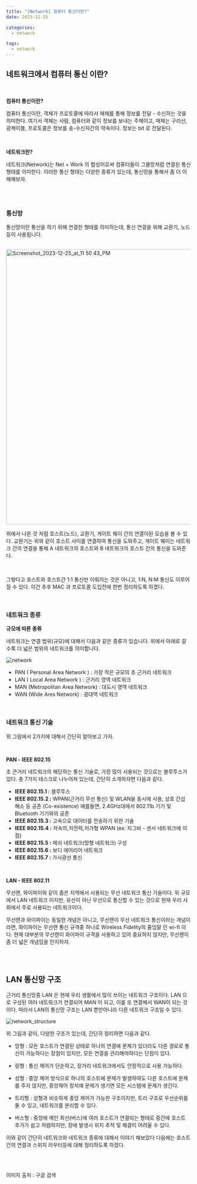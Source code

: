 ```yaml
---
title: "[Network] 컴퓨터 통신이란?"
date: 2023-12-25

categories:
  - network

tags:
  - network
---
```


## 네트워크에서 컴퓨터 통신 이란?

<br>

**컴퓨터 통신이란?**

컴퓨터 통신이란, 객체가 프로토콜에 따라서 매체를 통해 정보를 전달 - 수신하는 것을 의미한다. 여기서 객체는 사람, 컴퓨터와 같이 정보를 보내는 주체이고, 매체는 구리선, 광케이블, 프로토콜은 정보를 송-수신자간의 약속이다. 정보는 bit 로 전달된다.

<br>


**네트워크란?**

네트워크(Network)는 Net + Work 의 합성어로써 컴퓨터들이 그물망처럼 연결된 통신 형태를 의미한다. 이러한 통신 형태는 다양한 종류가 있는데, 통신망을 통해서 좀 더 이해해보자.


<br>
<br>

### 통신망

통신망이란 통신을 하기 위해 연결한 형태를 의미하는데, 통신 연결을 위해 교환기, 노드 등이 사용됩니다. 

<br>

<img width="751" alt="Screenshot_2023-12-25_at_11 50 43_PM" src="https://github.com/rha6780/rha6780.github.io/assets/47859845/16d8e944-68cc-4fd8-a0a7-6496d59ba1c2">

<br>

위에서 나온 것 처럼 호스트(노드), 교환기, 게이트 웨이 간의 연결이된 모습을 볼 수 있다. 교환기는 위와 같이 호스트 사이를 연결하여 통신을 도와주고, 게이트 웨이는 네트워크 간의 연결을 통해 A 네트워크의 호스트와 B 네트워크의 호스트 간의 통신을 도와준다.

<br>

그렇다고 호스트와 호스트간 1:1 통신만 이뤄지는 것은 아니고, 1:N, N:M 통신도 이루어질 수 있다. 이건 추후 MAC 과 프로토콜 도입전에 한번 정리하도록 하겠다.

<br>

### **네트워크 종류**


**규모에 따른 종류**

네트워크는 연결 범위(규모)에 대해서 다음과 같은 종류가 있습니다. 위에서 아래로 갈수록 더 넓은 범위의 네트워크를 의미합니다.

![network](https://github.com/rha6780/rha6780.github.io/assets/47859845/b8b20af6-20aa-42aa-9201-d033c6ee2a17)

- PAN ( Personal Area Network ) : 가장 작은 규모의 초 근거리 네트워크
- LAN ( Local Area Network ) : 근거리 영역 네트워크
- MAN (Metropolitan Area Network) : 대도시 영역 네트워크
- WAN (Wide Ares Network) : 광대역 네트워크

<br>

### 네트워크 통신 기술

위 그림에서 2가지에 대해서 간단히 알아보고 가자.

<br>

**PAN -** **IEEE 802.15**

초 큰거리 네트워크의 해당하는 통신 기술로, 가장 많이 사용되는 것으로는 블루투스가 있다. 총 7가지 테스크로 나누어져 있는데, 간단히 소개하자면 다음과 같다.

- **IEEE 802.15.1 :** 블루투스
- **IEEE 802.15.2 :** WPAN(근거리 무선 통신) 및 WLAN을 동시에 사용, 상호 간섭 해소 등 공존 (Co-existence) 예를들면, 2.4GHz대에서 802.11b 기기 및 Bluetooth 기기와의 공존
- **IEEE 802.15.3 :** 고속으로 데이터를 전송하기 위한 기술
- **IEEE 802.15.4 :** 저속의,저전력,저가형 WPAN (ex: 지그비 - 센서 네트워크에 이점)
- **IEEE 802.15.5 :** 메쉬 네트워크(망형 네트워크) 구성
- **IEEE 802.15.6 :** 보디 에어리어 네트워크
- **IEEE 802.15.7 :** 가시광선 통신


<br>

**LAN - IEEE 802.11**

무선랜, 와이파이와 같이 좁은 지역에서 사용되는 무선 네트워크 통신 기술이다. 위 규모에서 LAN 네트워크 이지만, 유선이 아닌 무선으로 통신할 수 있는 것으로 현재 우리 사회에서 주로 사용되는 네트워크이다.

무선랜과 와이파이는 동일한 개념은 아니고, 무선랜이 무선 네트워크 통신이라는 개념이라면, 와이파이는 무선랜 통신 규격중 하나로 Wireless Fidelity의 줄임말 인 wi-fi 이다. 현재 대부분의 무선랜이 와이파이 규격을 사용하고 있어 중요하지 않지만, 무선랜이 좀 더 넓은 개념임을 인지하자.


<br>
<br>

## LAN 통신망 구조

근거리 통신망중 LAN 은 현재 우리 생활에서 많이 쓰이는 네트워크 구조이다. LAN 으로 구성된 여러 네트워크가 연결되어 MAN 이 되고, 이를 또 연결해서 WAN이 되는 것이다. 따라서 LAN의 통신망 구조는 LAN 뿐만아니라 다른 네트워크 구조일 수 있다.

![network_structure](https://github.com/rha6780/rha6780.github.io/assets/47859845/dbf7db76-8f27-43f1-9b22-b074752ff6b0)

위 그림과 같이, 다양한 구조가 있는데, 간단히 정리하면 다음과 같다.

- 망형 : 모든 호스트가 연결된 상태로 하나의 연결에 문제가 있더라도 다른 경로로 통신이 가능하다는 장점이 있지만, 모든 연결을 관리해야하다는 단점이 있다.

- 링형 : 통신 제어가 단순하고, 장거리 네트워크에서도 안정적으로 사용 가능하다.

- 성형 : 중앙 제어 방식으로 하나의 호스트에 문제가 발생하여도 다른 호스트에 문제를 주지 않지만, 중앙제어 장치에 문제가 생기면 모든 시스템에 문제가 생긴다.

- 트리형 : 성형과 비슷하게 중앙 제어가 가능한 구조이지만, 트리 구조로 우선순위를 둘 수 있고, 네트워크를 분리할 수 있다.

- 버스형 : 중앙에 메인 회선(버스)에 여러 호스트가 연결되는 형태로 중간에 호스트 추가가 쉽고 저렴하지만, 장애 발생시 위치 추적 및 해결이 어려울 수 있다.


이와 같이 간단히 네트워크와 네트워크 종류에 대해서 이야기 해보았다 다음에는 호스트간의 연결과 스위치 라우터등에 대해 정리하도록 하겠다.


<br>
<br>

이미지 출처 : 구글 검색


<br>
<br>
